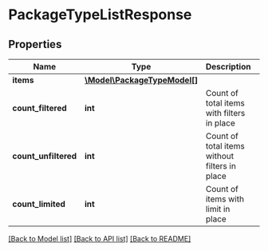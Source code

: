 # PackageTypeListResponse

## Properties
Name | Type | Description | Notes
------------ | ------------- | ------------- | -------------
**items** | [**\Model\PackageTypeModel[]**](PackageTypeModel.md) |  | [optional] 
**count_filtered** | **int** | Count of total items with filters in place | [optional] 
**count_unfiltered** | **int** | Count of total items without filters in place | [optional] 
**count_limited** | **int** | Count of items with limit in place | [optional] 

[[Back to Model list]](../README.md#documentation-for-models) [[Back to API list]](../README.md#documentation-for-api-endpoints) [[Back to README]](../README.md)


